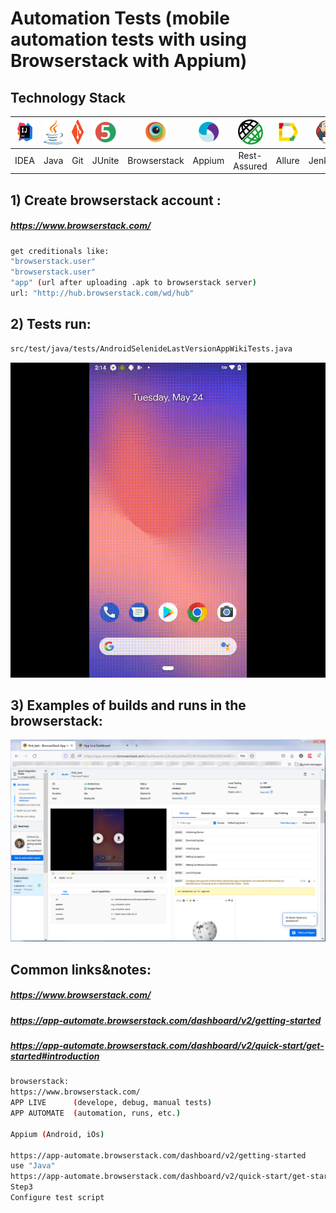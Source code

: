 # Automation Tests (mobile automation tests with using Browserstack with Appium)

## Technology Stack
| <a href="https://www.jetbrains.com/idea/"><img src="images/IDEA-logo.svg" width="40" height="40"  alt="IDEA"/></a> | <img src="images/java-logo.svg" width="40" height="40"  alt="Java"/> | <img src="images/git-logo.svg" width="40" height="40"  alt="git-logo"/> | <img src="images/junit5-logo.svg" width="40" height="40"  alt="JUnite"/> | <img src="images/Browserstack.svg" width="40" height="40"  alt="Browserstack"/> | <img src="images/Appium.svg" width="40" height="40"  alt="Appium"/> | <img src="images/rest-assured-logo.png" width="40" height="40"  alt="Rest-Assured"/> | <img src="images/Allure_Report.svg" width="40" height="40"  alt="Allure"/> | <img src="images/Jenkins.svg" width="40" height="40"  alt="Jenkins"/> |
|:------------------------------------------------------------------------------------------------------------------:| :---------: |:---------------------------------------------------------------------------------------------------------------------:|:------------------------------------------------------------------------:|:-------------------------------------------------------------------------:|:-------------------------------------------------------------------:|:------------------------------------------------------------------------------------:|:--------------------------------------------------------------------------:|:---------------------------------------------------------------------------:|
|                                                        IDEA                                                        | Java |                                                          Git                                                          |                                  JUnite                                  |                               Browserstack                                |                               Appium                                |                                     Rest-Assured                                     |                                   Allure                                   |                                   Jenkins                                   |

## 1) Create browserstack account :
##### https://www.browserstack.com/

```bash
get creditionals like:
"browserstack.user"
"browserstack.user"
"app" (url after uploading .apk to browserstack server)
url: "http://hub.browserstack.com/wd/hub"
```

## 2) Tests run:
```bash
src/test/java/tests/AndroidSelenideLastVersionAppWikiTests.java
```
![image](images/video-041b1ef2b2357cb878f32070e292dc5030fec752.gif)

## 3) Examples of builds and runs in the browserstack:
![image](images/BS_run_1.png)


## Common links&notes:
##### https://www.browserstack.com/
##### https://app-automate.browserstack.com/dashboard/v2/getting-started
##### https://app-automate.browserstack.com/dashboard/v2/quick-start/get-started#introduction

```bash
browserstack:
https://www.browserstack.com/
APP LIVE      (develope, debug, manual tests)
APP AUTOMATE  (automation, runs, etc.) 

Appium (Android, iOs)

https://app-automate.browserstack.com/dashboard/v2/getting-started
use "Java"
https://app-automate.browserstack.com/dashboard/v2/quick-start/get-started#introduction
Step3
Configure test script

```


